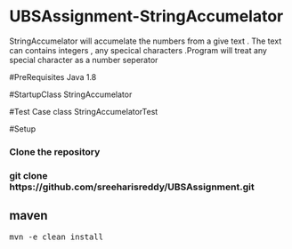UBSAssignment-StringAccumelator
========

StringAccumelator will accumelate the numbers from a give text . 
The text can contains integers , any specical characters .Program will treat any special character as a number seperator

#PreRequisites
Java 1.8

#StartupClass
StringAccumelator

#Test Case class 
StringAccumelatorTest

#Setup
<h3> Clone the repository </h3>
<h3> git clone https://github.com/sreeharisreddy/UBSAssignment.git</h3>

<h2>maven</h2>
<pre>mvn -e clean install</pre>



